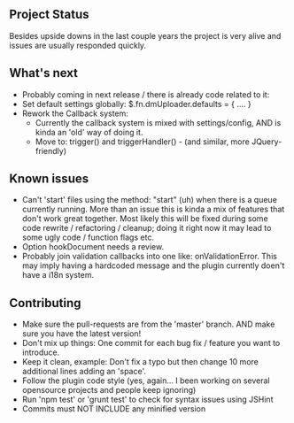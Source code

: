 ## Project Status
Besides upside downs in the last couple years the project is very alive and issues are usually responded quickly.

## What's next
- Probably coming in next release / there is already code related to it:
- Set default settings globally: $.fn.dmUploader.defaults = { .... }
- Rework the Callback system:
  - Currently the callback system is mixed with settings/config, AND is kinda an 'old' way of doing it.
  - Move to: trigger() and triggerHandler() - (and similar, more JQuery-friendly)

## Known issues
- Can't 'start' files using the method: "start" (uh) when there is a queue currently running. More than an issue this is kinda a mix of features that don't work great together. Most likely this will be fixed during some code rewrite / refactoring / cleanup; doing it right now it may lead to some ugly code / function flags etc.
- Option hookDocument needs a review.
- Probably join validation callbacks into one like: onValidationError. This may imply having a hardcoded message and the plugin currently doen't have a i18n system.

## Contributing 
- Make sure the pull-requests are from the 'master' branch. AND make sure you have the latest version!
- Don't mix up things: One commit for each bug fix / feature you want to introduce.
- Keep it clean, example: Don't fix a typo but then change 10 more additional lines adding an 'space'.
- Follow the plugin code style (yes, again... I been working on several opensource projects and people keep ignoring)
- Run 'npm test' or 'grunt test' to check for syntax issues using JSHint
- Commits must NOT INCLUDE any minified version